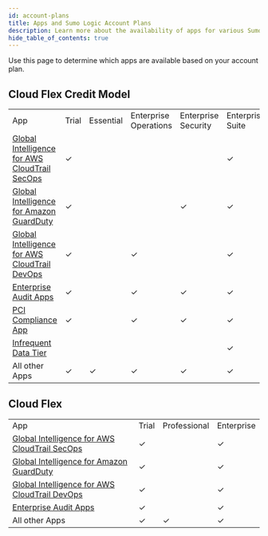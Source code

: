 ```yaml
---
id: account-plans
title: Apps and Sumo Logic Account Plans
description: Learn more about the availability of apps for various Sumo Logic account plans.
hide_table_of_contents: true
---
```


Use this page to determine which apps are available based on your account plan.

## Cloud Flex Credit Model

<table>
  <tr>
   <td>App
   </td>
   <td>Trial
   </td>
   <td>Essential
   </td>
   <td>Enterprise Operations
   </td>
   <td>Enterprise Security
   </td>
   <td>Enterprise Suite
   </td>
  </tr>
  <tr>
   <td><a href="https://help.sumologic.com/07Sumo-Logic-Apps/01Amazon_and_AWS/Global_Intelligence_for_AWS_CloudTrail">Global Intelligence for AWS CloudTrail SecOps</a></td>
   <td>  &#10003; </td>
   <td>   </td>
   <td>  </td>
   <td>  </td>
   <td> &#10003;</td>
  </tr>
  <tr>
   <td><a href="https://help.sumologic.com/07Sumo-Logic-Apps/01Amazon_and_AWS/Global_Intelligence_for_Amazon_GuardDuty">Global Intelligence for Amazon GuardDuty</a></td>
   <td>&#10003;</td>
   <td> </td>
   <td>   </td>
   <td>&#10003;</td>
   <td>&#10003; </td>
  </tr>
  <tr>
   <td><a href="https://help.sumologic.com/07Sumo-Logic-Apps/01Amazon_and_AWS/Global_Intelligence_for_AWS_CloudTrail_DevOps">Global Intelligence for AWS CloudTrail DevOps</a></td>
   <td>&#10003;</td>
   <td>    </td>
   <td>&#10003;</td>
   <td> </td>
   <td>&#10003;</td>
  </tr>
  <tr>
   <td><a href="https://help.sumologic.com/07Sumo-Logic-Apps/26Apps_for_Sumo/Enterprise_Audit_Apps">Enterprise Audit Apps</a></td>
   <td> &#10003;</td>
   <td> </td>
   <td>&#10003; </td>
   <td>&#10003;</td>
   <td>&#10003;</td>
  </tr>
  <tr>
   <td><a href="https://help.sumologic.com/07Sumo-Logic-Apps/16PCI_Compliance">PCI Compliance App</a></td>
   <td>&#10003;</td>
   <td>  </td>
   <td>&#10003;</td>
   <td>&#10003;</td>
   <td>&#10003;</td>
  </tr>
  <tr>
   <td><a href="https://help.sumologic.com/07Sumo-Logic-Apps/26Apps_for_Sumo/Infrequent_Data_Tier">Infrequent Data Tier</a></td>
   <td> </td>
   <td> </td>
   <td> </td>
   <td> </td>
   <td>&#10003;</td>
  </tr>
  <tr>
   <td>All other Apps
   </td>
   <td> &#10003;</td>
   <td>&#10003;</td>
   <td>&#10003;</td>
   <td>&#10003;</td>
   <td>&#10003;</td>
  </tr>
</table>


## Cloud Flex


<table>
  <tr>
   <td>App
   </td>
   <td>Trial
   </td>
   <td>Professional
   </td>
   <td>Enterprise
   </td>
  </tr>
  <tr>
   <td><a href="https://help.sumologic.com/07Sumo-Logic-Apps/01Amazon_and_AWS/Global_Intelligence_for_AWS_CloudTrail">Global Intelligence for AWS CloudTrail SecOps</a></td>
   <td> &#10003;</td>
   <td>  </td>
   <td> &#10003;</td>
  </tr>
  <tr>
   <td><a href="https://help.sumologic.com/07Sumo-Logic-Apps/01Amazon_and_AWS/Global_Intelligence_for_Amazon_GuardDuty">Global Intelligence for Amazon GuardDuty</a></td>
   <td>  &#10003;</td>
   <td>    </td>
   <td>  &#10003;</td>
  </tr>
  <tr>
   <td><a href="https://help.sumologic.com/07Sumo-Logic-Apps/01Amazon_and_AWS/Global_Intelligence_for_AWS_CloudTrail_DevOps">Global Intelligence for AWS CloudTrail DevOps</a></td>
   <td>  &#10003;</td>
   <td>  </td>
   <td> &#10003;</td>
  </tr>
  <tr>
   <td><a href="https://help.sumologic.com/07Sumo-Logic-Apps/26Apps_for_Sumo/Enterprise_Audit_Apps">Enterprise Audit Apps</a>  </td>
   <td>  &#10003;</td>
   <td>   </td>
   <td>  &#10003;</td>
  </tr>
  <tr>
   <td>All other Apps
   </td>
   <td> &#10003;</td>
   <td> &#10003;</td>
   <td>  &#10003;</td>
  </tr>
</table>
